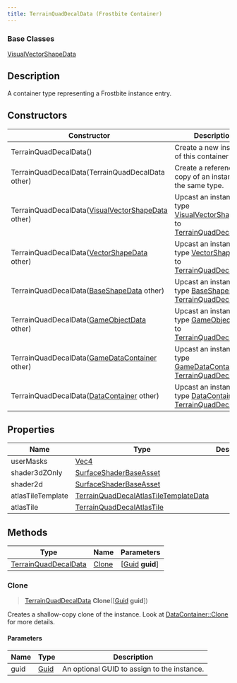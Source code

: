 ```yaml
---
title: TerrainQuadDecalData (Frostbite Container)
---
```

### Base Classes

[VisualVectorShapeData](VisualVectorShapeData)

## Description

A container type representing a Frostbite instance entry.

## Constructors

| Constructor                                                                     | Description                                                                                                                     |
| ------------------------------------------------------------------------------- | ------------------------------------------------------------------------------------------------------------------------------- |
| TerrainQuadDecalData()                                                          | Create a new instance of this container type.                                                                                   |
| TerrainQuadDecalData(TerrainQuadDecalData other)                                | Create a reference copy of an instance of the same type.                                                                        |
| TerrainQuadDecalData([VisualVectorShapeData](VisualVectorShapeData) other)      | Upcast an instance of type [VisualVectorShapeData](VisualVectorShapeData) to [TerrainQuadDecalData](TerrainQuadDecalData).      |
| TerrainQuadDecalData([VectorShapeData](VectorShapeData) other)                  | Upcast an instance of type [VectorShapeData](VectorShapeData) to [TerrainQuadDecalData](TerrainQuadDecalData).                  |
| TerrainQuadDecalData([BaseShapeData](BaseShapeData) other)                      | Upcast an instance of type [BaseShapeData](BaseShapeData) to [TerrainQuadDecalData](TerrainQuadDecalData).                      |
| TerrainQuadDecalData([GameObjectData](GameObjectData) other)                    | Upcast an instance of type [GameObjectData](GameObjectData) to [TerrainQuadDecalData](TerrainQuadDecalData).                    |
| TerrainQuadDecalData([GameDataContainer](GameDataContainer) other)              | Upcast an instance of type [GameDataContainer](GameDataContainer) to [TerrainQuadDecalData](TerrainQuadDecalData).              |
| TerrainQuadDecalData([DataContainer](/vext/ref/cls/shr/datacontainer) other) | Upcast an instance of type [DataContainer](/vext/ref/cls/shr/datacontainer) to [TerrainQuadDecalData](TerrainQuadDecalData). |

## Properties

| Name              | Type                                                                           | Description |
| ----------------- | ------------------------------------------------------------------------------ | ----------- |
| userMasks         | [Vec4](/vext/ref/cls/shr/Vec4)                                              |             |
| shader3dZOnly     | [SurfaceShaderBaseAsset](SurfaceShaderBaseAsset)                               |             |
| shader2d          | [SurfaceShaderBaseAsset](SurfaceShaderBaseAsset)                               |             |
| atlasTileTemplate | [TerrainQuadDecalAtlasTileTemplateData](TerrainQuadDecalAtlasTileTemplateData) |             |
| atlasTile         | [TerrainQuadDecalAtlasTile](TerrainQuadDecalAtlasTile)                         |             |

## Methods

| Type                                         | Name            | Parameters                                     |
| -------------------------------------------- | --------------- | ---------------------------------------------- |
| [TerrainQuadDecalData](TerrainQuadDecalData) | [Clone](#clone) | \[[Guid](/vext/ref/cls/shr/guid) **guid**\] |

### Clone

> [TerrainQuadDecalData](TerrainQuadDecalData) **Clone**(\[[Guid](/vext/ref/cls/shr/guid) **guid**\])

Creates a shallow-copy clone of the instance. Look at [DataContainer::Clone](/vext/ref/cls/shr/datacontainer#clone) for more details.

#### Parameters

| Name | Type         | Description                                 |
| ---- | ------------ | ------------------------------------------- |
| guid | [Guid](Guid) | An optional GUID to assign to the instance. |
